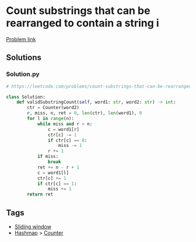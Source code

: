 # Count substrings that can be rearranged to contain a string i

[Problem link](https://leetcode.com/problems/count-substrings-that-can-be-rearranged-to-contain-a-string-i/)

## Solutions


### Solution.py
```py
# https://leetcode.com/problems/count-substrings-that-can-be-rearranged-to-contain-a-string-i/

class Solution:
    def validSubstringCount(self, word1: str, word2: str) -> int:
        ctr = Counter(word2)
        r, miss, n, ret = 0, len(ctr), len(word1), 0
        for l in range(n):
            while miss and r < n:
                c = word1[r]
                ctr[c] -= 1
                if ctr[c] == 0:
                    miss -= 1
                r += 1
            if miss:
                break
            ret += n - r + 1
            c = word1[l]
            ctr[c] += 1
            if ctr[c] == 1:
                miss += 1
        return ret
```
## Tags

* [Sliding window](/Collections/sliding-window.md#sliding-window)
* [Hashmap](/Collections/hashmap.md#hashmap) > [Counter](/Collections/hashmap.md#counter)
